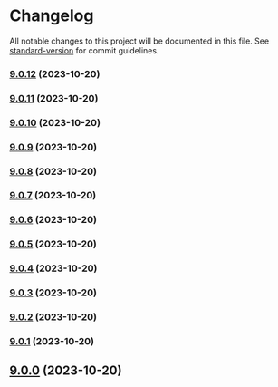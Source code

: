 # Changelog

All notable changes to this project will be documented in this file. See [standard-version](https://github.com/conventional-changelog/standard-version) for commit guidelines.

### [9.0.12](https://github.com/alex-lit/lint-kit/compare/v9.0.11...v9.0.12) (2023-10-20)

### [9.0.11](https://github.com/alex-lit/lint-kit/compare/v9.0.10...v9.0.11) (2023-10-20)

### [9.0.10](https://github.com/alex-lit/lint-kit/compare/v9.0.9...v9.0.10) (2023-10-20)

### [9.0.9](https://github.com/alex-lit/lint-kit/compare/v9.0.8...v9.0.9) (2023-10-20)

### [9.0.8](https://github.com/alex-lit/lint-kit/compare/v9.0.6...v9.0.8) (2023-10-20)

### [9.0.7](https://github.com/alex-lit/lint-kit/compare/v9.0.6...v9.0.7) (2023-10-20)

### [9.0.6](https://github.com/alex-lit/lint-kit/compare/v9.0.5...v9.0.6) (2023-10-20)

### [9.0.5](https://github.com/alex-lit/lint-kit/compare/v9.0.4...v9.0.5) (2023-10-20)

### [9.0.4](https://github.com/alex-lit/lint-kit/compare/v9.0.3...v9.0.4) (2023-10-20)

### [9.0.3](https://github.com/alex-lit/lint-kit/compare/v9.0.2...v9.0.3) (2023-10-20)

### [9.0.2](https://github.com/alex-lit/lint-kit/compare/v2.0.2...v9.0.2) (2023-10-20)

### [9.0.1](https://github.com/alex-lit/lint-kit/compare/v38.0.0...v9.0.1) (2023-10-20)

## [9.0.0](https://github.com/alex-lit/lint-kit/compare/v68.0.0...v9.0.0) (2023-10-20)
